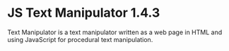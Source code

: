 # JS Text Manipulator 1.4.3
Text Manipulator is a text manipulator written as a web page in HTML and using JavaScript for procedural text manipulation.
